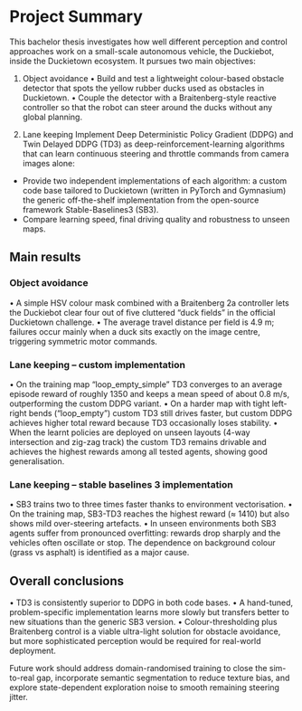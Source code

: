 # Project Summary #
This bachelor thesis investigates how well different perception and control approaches work on a small-scale autonomous vehicle, the Duckiebot, inside the Duckietown ecosystem. It pursues two main objectives:

1. Object avoidance
• Build and test a lightweight colour-based obstacle detector that spots the yellow rubber ducks used as obstacles in Duckietown.
• Couple the detector with a Braitenberg-style reactive controller so that the robot can steer around the ducks without any global planning.

2. Lane keeping
Implement Deep Deterministic Policy Gradient (DDPG) and Twin Delayed DDPG (TD3) as deep-reinforcement-learning algorithms that can learn continuous steering and throttle commands from camera images alone:
* Provide two independent implementations of each algorithm:
a custom code base tailored to Duckietown (written in PyTorch and Gymnasium)
the generic off-the-shelf implementation from the open-source framework Stable-Baselines3 (SB3).
* Compare learning speed, final driving quality and robustness to unseen maps.

## Main results ##

### Object avoidance ###
• A simple HSV colour mask combined with a Braitenberg 2a controller lets the Duckiebot clear four out of five cluttered “duck fields” in the official Duckietown challenge.
• The average travel distance per field is 4.9 m; failures occur mainly when a duck sits exactly on the image centre, triggering symmetric motor commands.

### Lane keeping – custom implementation ###
• On the training map “loop_empty_simple” TD3 converges to an average episode reward of roughly 1350 and keeps a mean speed of about 0.8 m/s, outperforming the custom DDPG variant.
• On a harder map with tight left-right bends (“loop_empty”) custom TD3 still drives faster, but custom DDPG achieves higher total reward because TD3 occasionally loses stability.
• When the learnt policies are deployed on unseen layouts (4-way intersection and zig-zag track) the custom TD3 remains drivable and achieves the highest rewards among all tested agents, showing good generalisation.

### Lane keeping – stable baselines 3 implementation ###
• SB3 trains two to three times faster thanks to environment vectorisation.
• On the training map, SB3-TD3 reaches the highest reward (≈ 1410) but also shows mild over-steering artefacts.
• In unseen environments both SB3 agents suffer from pronounced overfitting: rewards drop sharply and the vehicles often oscillate or stop. The dependence on background colour (grass vs asphalt) is identified as a major cause.

## Overall conclusions ##
• TD3 is consistently superior to DDPG in both code bases.
• A hand-tuned, problem-specific implementation learns more slowly but transfers better to new situations than the generic SB3 version.
• Colour-thresholding plus Braitenberg control is a viable ultra-light solution for obstacle avoidance, but more sophisticated perception would be required for real-world deployment.

Future work should address domain-randomised training to close the sim-to-real gap, incorporate semantic segmentation to reduce texture bias, and explore state-dependent exploration noise to smooth remaining steering jitter.

